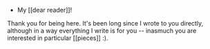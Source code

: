 - My [[dear reader]]!

Thank you for being here. It's been long since I wrote to you directly, although in a way everything I write is for you -- inasmuch you are interested in particular [[pieces]] :).